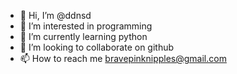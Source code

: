 - 👋 Hi, I’m @ddnsd
- 👀 I’m interested in programming
- 🌱 I’m currently learning python
- 💞️ I’m looking to collaborate on github
- 📫 How to reach me bravepinknipples@gmail.com

<!---
ddnsd/ddnsd is a ✨ special ✨ repository because its `README.md` (this file) appears on your GitHub profile.
You can click the Preview link to take a look at your changes.
--->
